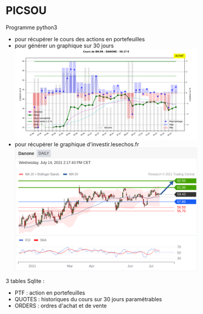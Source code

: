 # PICSOU

Programme python3 
- pour récupérer le cours des actions en portefeuilles
- pour générer un graphique sur 30 jours
![](./data/BN.PA.png)
- pour récupérer le graphique d'investir.lesechos.fr
![](./data/BN.PA.gif)

3 tables Sqlite :
- PTF : action en portefeuilles
- QUOTES : historiques du cours sur 30 jours paramétrables
- ORDERS : ordres d'achat et de vente


